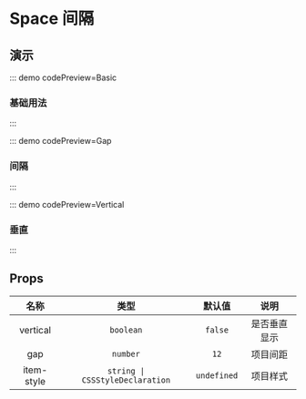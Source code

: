 <script setup>
import Basic from '@/space/demos/DemoBasic.vue'
import Gap from '@/space/demos/DemoGap.vue'
import Vertical from '@/space/demos/DemoVertical.vue'
</script>

# Space 间隔

## 演示

::: demo codePreview=Basic

### 基础用法

<Basic />

:::

::: demo codePreview=Gap

### 间隔

<Gap />

:::

::: demo codePreview=Vertical

### 垂直

<Vertical />

:::

## Props

|    名称    |              类型               |   默认值    |     说明     |
| :--------: | :-----------------------------: | :---------: | :----------: |
|  vertical  |            `boolean`            |   `false`   | 是否垂直显示 |
|    gap     |            `number`             |    `12`     |   项目间距   |
| item-style | `string \| CSSStyleDeclaration` | `undefined` |   项目样式   |
